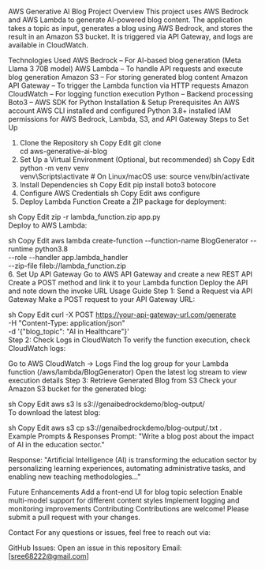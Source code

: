 AWS Generative AI Blog Project
Overview
This project uses AWS Bedrock and AWS Lambda to generate AI-powered blog content. The application takes a topic as input, generates a blog using AWS Bedrock, and stores the result in an Amazon S3 bucket. It is triggered via API Gateway, and logs are available in CloudWatch.

Technologies Used
AWS Bedrock – For AI-based blog generation (Meta Llama 3 70B model)
AWS Lambda – To handle API requests and execute blog generation
Amazon S3 – For storing generated blog content
Amazon API Gateway – To trigger the Lambda function via HTTP requests
Amazon CloudWatch – For logging function execution
Python – Backend processing
Boto3 – AWS SDK for Python
Installation & Setup
Prerequisites
An AWS account
AWS CLI installed and configured
Python 3.8+ installed
IAM permissions for AWS Bedrock, Lambda, S3, and API Gateway
Steps to Set Up
1. Clone the Repository
sh
Copy
Edit
git clone <your-repository-url>  
cd aws-generative-ai-blog  
2. Set Up a Virtual Environment (Optional, but recommended)
sh
Copy
Edit
python -m venv venv  
venv\Scripts\activate  # On Linux/macOS use: source venv/bin/activate  
3. Install Dependencies
sh
Copy
Edit
pip install boto3 botocore  
4. Configure AWS Credentials
sh
Copy
Edit
aws configure  
5. Deploy Lambda Function
Create a ZIP package for deployment:

sh
Copy
Edit
zip -r lambda_function.zip app.py  
Deploy to AWS Lambda:

sh
Copy
Edit
aws lambda create-function --function-name BlogGenerator --runtime python3.8 \
   --role <your-iam-role-arn> --handler app.lambda_handler \
   --zip-file fileb://lambda_function.zip  
6. Set Up API Gateway
Go to AWS API Gateway and create a new REST API
Create a POST method and link it to your Lambda function
Deploy the API and note down the invoke URL
Usage Guide
Step 1: Send a Request via API Gateway
Make a POST request to your API Gateway URL:

sh
Copy
Edit
curl -X POST https://your-api-gateway-url.com/generate \
     -H "Content-Type: application/json" \
     -d '{"blog_topic": "AI in Healthcare"}'  
Step 2: Check Logs in CloudWatch
To verify the function execution, check CloudWatch logs:

Go to AWS CloudWatch → Logs
Find the log group for your Lambda function (/aws/lambda/BlogGenerator)
Open the latest log stream to view execution details
Step 3: Retrieve Generated Blog from S3
Check your Amazon S3 bucket for the generated blog:

sh
Copy
Edit
aws s3 ls s3://genaibedrockdemo/blog-output/  
To download the latest blog:

sh
Copy
Edit
aws s3 cp s3://genaibedrockdemo/blog-output/<file-name>.txt .  
Example Prompts & Responses
Prompt:
"Write a blog post about the impact of AI in the education sector."

Response:
"Artificial Intelligence (AI) is transforming the education sector by personalizing learning experiences, automating administrative tasks, and enabling new teaching methodologies..."

Future Enhancements
Add a front-end UI for blog topic selection
Enable multi-model support for different content styles
Implement logging and monitoring improvements
Contributing
Contributions are welcome! Please submit a pull request with your changes.

Contact
For any questions or issues, feel free to reach out via:

GitHub Issues: Open an issue in this repository
Email: [sree68222@gmail.com] 
